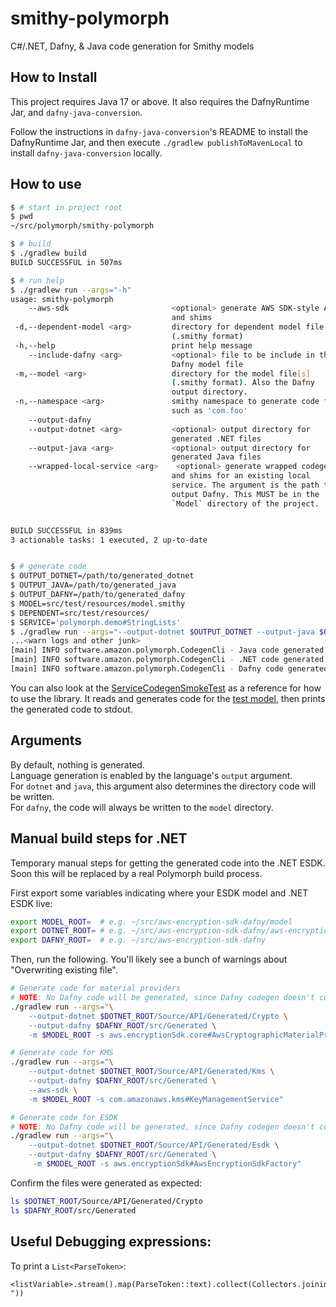 # smithy-polymorph

C#/.NET, Dafny, & Java code generation for Smithy models

## How to Install

This project requires Java 17 or above.
It also requires the DafnyRuntime Jar,
and `dafny-java-conversion`.

Follow the instructions in `dafny-java-conversion`'s README
to install the DafnyRuntime Jar, 
and then execute `./gradlew publishToMavenLocal` to install
`dafny-java-conversion` locally.

## How to use

```bash
$ # start in project root
$ pwd
~/src/polymorph/smithy-polymorph

$ # build
$ ./gradlew build
BUILD SUCCESSFUL in 507ms

$ # run help
$ ./gradlew run --args="-h"
usage: smithy-polymorph
    --aws-sdk                       <optional> generate AWS SDK-style API
                                    and shims
 -d,--dependent-model <arg>         directory for dependent model file[s]
                                    (.smithy format)
 -h,--help                          print help message
    --include-dafny <arg>           <optional> file to be include in the
                                    Dafny model file
 -m,--model <arg>                   directory for the model file[s]
                                    (.smithy format). Also the Dafny
                                    output directory.
 -n,--namespace <arg>               smithy namespace to generate code for,
                                    such as 'com.foo'
    --output-dafny
    --output-dotnet <arg>           <optional> output directory for
                                    generated .NET files
    --output-java <arg>             <optional> output directory for
                                    generated Java files
    --wrapped-local-service <arg>    <optional> generate wrapped codegen
                                    and shims for an existing local
                                    service. The argument is the path to
                                    output Dafny. This MUST be in the
                                    `Model` directory of the project.


BUILD SUCCESSFUL in 839ms
3 actionable tasks: 1 executed, 2 up-to-date


$ # generate code
$ OUTPUT_DOTNET=/path/to/generated_dotnet
$ OUTPUT_JAVA=/path/to/generated_java
$ OUTPUT_DAFNY=/path/to/generated_dafny
$ MODEL=src/test/resources/model.smithy
$ DEPENDENT=src/test/resources/
$ SERVICE='polymorph.demo#StringLists'
$ ./gradlew run --args="--output-dotnet $OUTPUT_DOTNET --output-java $OUTPUT_JAVA --output-dafny -m $MODEL -d $DEPENDENT"
...<warn logs and other junk>
[main] INFO software.amazon.polymorph.CodegenCli - Java code generated in /.../generated-java
[main] INFO software.amazon.polymorph.CodegenCli - .NET code generated in /.../generated-dotnet
[main] INFO software.amazon.polymorph.CodegenCli - Dafny code generated in /.../model
```

You can also look at the [ServiceCodegenSmokeTest](./src/test/java/software/amazon/polymorph/smithydotnet/ServiceCodegenSmokeTest.java) as a reference for how to use the library. It reads and generates code for the [test model](./src/test/resources/model.smithy), then prints the generated code to stdout.

## Arguments
By default, nothing is generated.  
Language generation is enabled by the language's `output` argument.  
For `dotnet` and `java`, this argument also determines the directory code will be written.  
For `dafny`, the code will always be written to the `model` directory.

## Manual build steps for .NET

Temporary manual steps for getting the generated code into the .NET ESDK.
Soon this will be replaced by a real Polymorph build process.

First export some variables indicating where your ESDK model and .NET ESDK live:

```bash
export MODEL_ROOT=  # e.g. ~/src/aws-encryption-sdk-dafny/model
export DOTNET_ROOT= # e.g. ~/src/aws-encryption-sdk-dafny/aws-encryption-sdk-net-formally-verified
export DAFNY_ROOT=  # e.g. ~/src/aws-encryption-sdk-dafny
```

Then, run the following. You'll likely see a bunch of warnings about "Overwriting existing file".

```bash
# Generate code for material providers
# NOTE: No Dafny code will be generated, since Dafny codegen doesn't currently support non-AWS-SDK models
./gradlew run --args="\
    --output-dotnet $DOTNET_ROOT/Source/API/Generated/Crypto \
    --output-dafny $DAFNY_ROOT/src/Generated \
    -m $MODEL_ROOT -s aws.encryptionSdk.core#AwsCryptographicMaterialProvidersFactory"

# Generate code for KMS
./gradlew run --args="\
    --output-dotnet $DOTNET_ROOT/Source/API/Generated/Kms \
    --output-dafny $DAFNY_ROOT/src/Generated \
    --aws-sdk \
    -m $MODEL_ROOT -s com.amazonaws.kms#KeyManagementService"

# Generate code for ESDK
# NOTE: No Dafny code will be generated, since Dafny codegen doesn't currently support non-AWS-SDK models
./gradlew run --args="\
    --output-dotnet $DOTNET_ROOT/Source/API/Generated/Esdk \
    --output-dafny $DAFNY_ROOT/src/Generated \
     -m $MODEL_ROOT -s aws.encryptionSdk#AwsEncryptionSdkFactory"
```

Confirm the files were generated as expected:

```bash
ls $DOTNET_ROOT/Source/API/Generated/Crypto
ls $DAFNY_ROOT/src/Generated
```

## Useful Debugging expressions:

To print a `List<ParseToken>`:
```
<listVariable>.stream().map(ParseToken::text).collect(Collectors.joining(" "))
```
